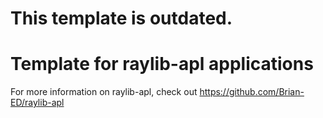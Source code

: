 # This template is outdated.
# Template for raylib-apl applications
For more information on raylib-apl, check out https://github.com/Brian-ED/raylib-apl
